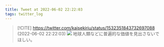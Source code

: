```yaml
---
title: Tweet at 2022-06-02 22:22:03
tags: twitter_log
---
```


> [!CITE] https://twitter.com/kaisekiriu/status/1532351843732697088 (2022-06-02 22:22:03)
> ![](https://twitter.com/kaisekiriu/status/1532351843732697088)
> 地球人類などに普遍的な価値を見出さないでほしい。

